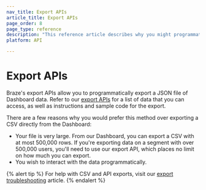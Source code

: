 ```yaml
---
nav_title: Export APIs
article_title: Export APIs
page_order: 8
page_type: reference
description: "This reference article describes why you might programmatically export a JSON file of Dashboard data, over exporting a CSV directly from the Dashboard."
platform: API

---
```


# Export APIs

Braze's export APIs allow you to programmatically export a JSON file of Dashboard data. Refer to our [export APIs][24] for a list of data that you can access, as well as instructions and sample code for the export.

There are a few reasons why you would prefer this method over exporting a CSV directly from the Dashboard:

 - Your file is very large. From our Dashboard, you can export a CSV with at most 500,000 rows. If you're exporting data on a segment with over 500,000 users, you'll need to use our export API, which places no limit on how much you can export.
 -  You wish to interact with the data programmatically.

{% alert tip %}
For help with CSV and API exports, visit our [export troubleshooting]({{site.baseurl}}/user_guide/data_and_analytics/export_braze_data/export_troubleshooting/) article.
{% endalert %}

[24]: {{site.baseurl}}/api/endpoints/export/
